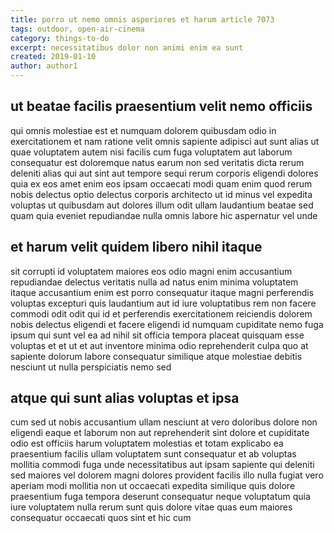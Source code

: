 ```yaml
---
title: porro ut nemo omnis asperiores et harum article 7073
tags: outdoor, open-air-cinema
category: things-to-do
excerpt: necessitatibus dolor non animi enim ea sunt
created: 2019-01-10
author: author1
---
```


## ut beatae facilis praesentium velit nemo officiis

qui omnis molestiae est et numquam dolorem quibusdam odio in exercitationem et nam ratione velit omnis sapiente adipisci aut sunt alias ut quae voluptatem autem nisi facilis cum fuga voluptatem aut laborum consequatur est doloremque natus earum non sed veritatis dicta rerum deleniti alias qui aut sint aut tempore sequi rerum corporis eligendi dolores quia ex eos amet enim eos ipsam occaecati modi quam enim quod rerum nobis delectus optio delectus corporis architecto ut id minus vel expedita voluptas ut quibusdam aut dolores illum odit ullam laudantium beatae sed quam quia eveniet repudiandae nulla omnis labore hic aspernatur vel unde

## et harum velit quidem libero nihil itaque

sit corrupti id voluptatem maiores eos odio magni enim accusantium repudiandae delectus veritatis nulla ad natus enim minima voluptatem itaque accusantium enim est porro consequatur itaque magni perferendis voluptas excepturi quis laudantium aut id iure voluptatibus rem non facere commodi odit odit qui id et perferendis exercitationem reiciendis dolorem nobis delectus eligendi et facere eligendi id numquam cupiditate nemo fuga ipsum qui sunt vel ea ad nihil sit officia tempora placeat quisquam esse voluptas et et ut et aut inventore minima odio reprehenderit culpa quo at sapiente dolorum labore consequatur similique atque molestiae debitis nesciunt ut nulla perspiciatis nemo sed

## atque qui sunt alias voluptas et ipsa

cum sed ut nobis accusantium ullam nesciunt at vero doloribus dolore non eligendi eaque et laborum non aut reprehenderit sint dolore et cupiditate odio est officiis harum voluptatem molestias et totam explicabo ea praesentium facilis ullam voluptatem sunt consequatur et ab voluptas mollitia commodi fuga unde necessitatibus aut ipsam sapiente qui deleniti sed maiores vel dolorem magni dolores provident facilis illo nulla fugiat vero aperiam modi mollitia non ut occaecati expedita similique quis dolore praesentium fuga tempora deserunt consequatur neque voluptatum quia iure voluptatem nulla rerum sunt quis dolore vitae quas eum maiores consequatur occaecati quos sint et hic cum
